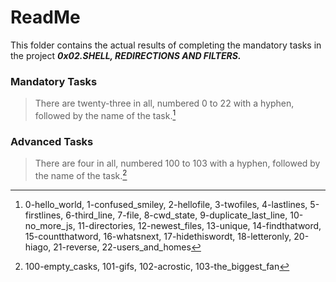 # ReadMe

This folder contains the actual results of completing the mandatory tasks in the project ___0x02.SHELL, REDIRECTIONS AND FILTERS.___

### Mandatory Tasks
> There are twenty-three in all, numbered 0 to 22 with a hyphen, followed by the name of the task.[^1]

### Advanced Tasks
> There are four in all, numbered 100 to 103 with a hyphen, followed by the name of the task.[^2]
[^1]: 0-hello_world, 1-confused_smiley, 2-hellofile, 3-twofiles, 4-lastlines, 5-firstlines, 6-third_line, 7-file, 8-cwd_state, 9-duplicate_last_line, 10-no_more_js, 11-directories, 12-newest_files, 13-unique, 14-findthatword, 15-countthatword, 16-whatsnext, 17-hidethiswordt, 18-letteronly, 20-hiago, 21-reverse, 22-users_and_homes
[^2]:100-empty_casks, 101-gifs, 102-acrostic, 103-the_biggest_fan
